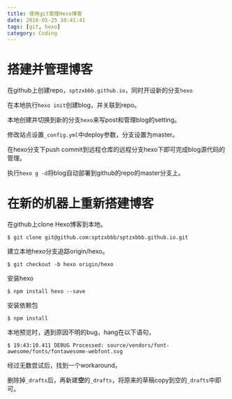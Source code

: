 ```yaml
---
title: 使用git管理Hexo博客
date: 2016-05-25 10:41:41
tags: [git, hexo]
category: Coding 
---
```


# 搭建并管理博客

在github上创建repo，`sptzxbbb.github.io`，同时开设新的分支`hexo`

在本地执行`hexo init`创建blog，并关联到repo。

本地创建并切换到新的分支`hexo`来写post和管理blog的setting。

修改站点设置`_config.yml`中deploy参数，分支设置为master。

在hexo分支下push commit到远程仓库的远程分支hexo下即可完成blog源代码的管理。

执行`hexo g -d`将blog自动部署到github的repo的master分支上。

<!--more-->
    

# 在新的机器上重新搭建博客

在github上clone Hexo博客到本地。

```
$ git clone git@github.com:sptzxbbb/sptzxbbb.github.io.git
```

建立本地hexo分支追踪origin/hexo。

```
$ git checkout -b hexo origin/hexo
```

安装hexo

```
$ npm install hexo --save
```

安装依赖包
```
$ npm install 
```


本地预览时，遇到原因不明的bug，hang在以下语句，

```
$ 19:43:10.411 DEBUG Processed: source/vendors/font-awesome/fonts/fontawesome-webfont.svg
```

经过无数尝试后，找到一个workaround。

删除掉`_drafts`后，再新建**空**的`_drafts`，将原来的草稿copy到空的`_drafts`中即可。

